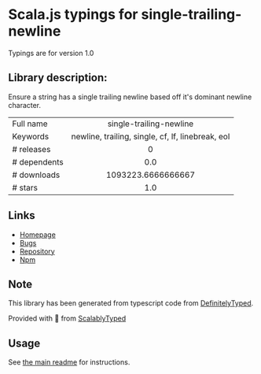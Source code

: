
# Scala.js typings for single-trailing-newline

Typings are for version 1.0

## Library description:
Ensure a string has a single trailing newline based off it's dominant newline character.

|                    |                 |
| ------------------ | :-------------: |
| Full name          | single-trailing-newline |
| Keywords           | newline, trailing, single, cf, lf, linebreak, eol |
| # releases         | 0 |
| # dependents       | 0.0 |
| # downloads        | 1093223.6666666667 |
| # stars            | 1.0 |

## Links
- [Homepage](https://github.com/johnotander/single-trailing-newline)
- [Bugs](https://github.com/johnotander/single-trailing-newline/issues)
- [Repository](https://github.com/johnotander/single-trailing-newline)
- [Npm](https://www.npmjs.com/package/single-trailing-newline)
    


## Note
This library has been generated from typescript code from [DefinitelyTyped](https://definitelytyped.org).

Provided with :purple_heart: from [ScalablyTyped](https://github.com/oyvindberg/ScalablyTyped)

## Usage
See [the main readme](../../readme.md) for instructions.



